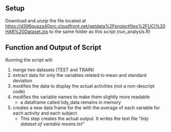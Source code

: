 ## Setup
Download and _unzip_ the file located at https://d396qusza40orc.cloudfront.net/getdata%2Fprojectfiles%2FUCI%20HAR%20Dataset.zip 
to the same folder as this script (run_analysis.R)

## Function and Output of Script
Running the script will:

1. merge two datasets (TEST and TRAIN) 
2. extract data for only the variables related to mean and standard deviation
3. modifies the data to display the actual activities (not a non-descript code)
4. modifies the variable names to make them slightly more readable
   * a dataframe called tidy_data remains in memory
5. creates a new data frame for the with the average of each variable for each activity and each subject
   * This step creates the actual output. It writes the text file "_tidy dataset of variable means.txt_"

